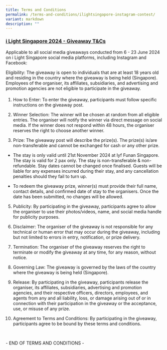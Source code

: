 ```yaml
---
title: Terms and Conditions
permalink: /terms-and-conditions/ilightsingapore-instagram-contest/
variant: markdown
description: ""
---
```

<h3><strong><u>i Light Singapore 2024 - Giveaway T&amp;Cs</u></strong></h3>
<p>Applicable to all social media giveaways conducted from 6 - 23 June 2024
on i Light Singapore social media platforms, including Instagram and Facebook:</p>
<p>Eligibility: The giveaway is open to individuals that are at least 18
years old and residing in the country where the giveaway is being held
(Singapore). Employees of the organiser, its affiliates, subsidiaries,
and advertising and promotion agencies are not eligible to participate
in the giveaway.</p>
<h4></h4>
<ol data-tight="true" class="tight">
<li>
<p>How to Enter: To enter the giveaway, participants must follow specific
instructions on the giveaway post.</p>
<p></p>
</li>
<li>
<p>Winner Selection: The winner will be chosen at random from all eligible
entries. The organiser will notify the winner via direct message on social
media. If the winner does not respond within 48 hours, the organiser reserves
the right to choose another winner.</p>
<p></p>
</li>
<li>
<p>Prize: The giveaway post will describe the prize(s). The prize(s) is/are
non-transferable and cannot be exchanged for cash or any other prize.&nbsp;</p>
<p></p>
</li>
</ol>
<ul data-tight="true" class="tight">
<li>
<p>The stay is only valid until 21st November 2024 at lyf Funan Singapore.
The stay is valid for 2 pax only. The stay is non-transferable &amp; non-refundable.
Stay dates cannot be changed once finalised. Guests will be liable for
any expenses incurred during their stay, and any cancellation penalties
should they fail to turn up.&nbsp;</p>
<p></p>
</li>
<li>
<p>To redeem the giveaway prize, winner(s) must provide their full name,
contact details, and confirmed date of stay to the organisers. Once the
date has been submitted, no changes will be allowed.</p>
</li>
</ul>
<p></p>
<ol start="5">
<li>
<p>Publicity: By participating in the giveaway, participants agree to allow
the organiser to use their photos/videos, name, and social media handle
for publicity purposes.</p>
</li>
</ol>
<p></p>
<ol start="6">
<li>
<p>Disclaimer: The organiser of the giveaway is not responsible for any technical
or human error that may occur during the giveaway, including but not limited
to errors in entry, notification, or prize delivery.</p>
<p></p>
</li>
<li>
<p>Termination: The organiser of the giveaway reserves the right to terminate
or modify the giveaway at any time, for any reason, without notice.</p>
</li>
</ol>
<p></p>
<ol start="8">
<li>
<p>Governing Law: The giveaway is governed by the laws of the country where
the giveaway is being held (Singapore).</p>
<p></p>
</li>
<li>
<p>Release: By participating in the giveaway, participants release the organiser,
its affiliates, subsidiaries, advertising and promotion agencies, and their
respective officers, directors, employees, and agents from any and all
liability, loss, or damage arising out of or in connection with their participation
in the giveaway or the acceptance, use, or misuse of any prize.</p>
<p></p>
</li>
<li>
<p>Agreement to Terms and Conditions: By participating in the giveaway, participants
agree to be bound by these terms and conditions.</p>
</li>
</ol>
<p>
<br>
</p>
<p>- END OF TERMS AND CONDITIONS -</p>